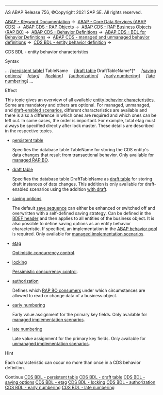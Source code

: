   

* * *

AS ABAP Release 756, ©Copyright 2021 SAP SE. All rights reserved.

[ABAP - Keyword Documentation](javascript:call_link\('abenabap.htm'\)) →  [ABAP - Core Data Services (ABAP CDS)](javascript:call_link\('abencds.htm'\)) →  [ABAP CDS - RAP Objects](javascript:call_link\('abencds_rap_objects.htm'\)) →  [ABAP CDS - RAP Business Objects (RAP BO)](javascript:call_link\('abencds_rap_business_objects.htm'\)) →  [ABAP CDS - Behavior Definitions](javascript:call_link\('abencds_bdef.htm'\)) →  [ABAP CDS - BDL for Behavior Definitions](javascript:call_link\('abenbdl.htm'\)) →  [ABAP CDS - managed and unmanaged behavior definitions](javascript:call_link\('abenbdl_rap_bo.htm'\)) →  [CDS BDL - entity behavior definition](javascript:call_link\('abenbdl_define_beh.htm'\)) → 

CDS BDL - entity behavior characteristics

Syntax

... *\[*[persistent table](javascript:call_link\('abenbdl_persistent_table.htm'\))*\]* TableName
    *\[*[draft table](javascript:call_link\('abenbdl_draft_table.htm'\)) DraftTableName*\]*
    *\[*[saving options](javascript:call_link\('abenbdl_saving.htm'\))*\]*
    *\[*[etag](javascript:call_link\('abenbdl_etag.htm'\))*\]*
    *\[*[locking](javascript:call_link\('abenbdl_locking.htm'\))*\]*
    *\[*[authorization](javascript:call_link\('abenbdl_authorization.htm'\))*\]*
    *\[*[early numbering](javascript:call_link\('abenbdl_early_numb.htm'\))*\]*
    *\[*[late numbering](javascript:call_link\('abenbdl_late_numbering.htm'\))*\]* ...

Effect

This topic gives an overview of all available [entity behavior characteristics](javascript:call_link\('abencds_entity_properties_glosry.htm'\) "Glossary Entry"). Some are mandatory and others are optional. For managed, unmanaged, and [draft-enabled scenarios](javascript:call_link\('abenbdl_with_draft.htm'\)), different characteristics are available and there is also a difference in which ones are required and which ones can be left out. In some cases, the order is important. For example, total etag must always be specified directly after lock master. These details are described in the respective topics.

-   [persistent table](javascript:call_link\('abenbdl_persistent_table.htm'\))
    
    Specifies the database table TableName for storing the CDS entity's data changes that result from transactional behavior. Only available for [managed RAP BO](javascript:call_link\('abenmanaged_rap_bo_glosry.htm'\) "Glossary Entry").
    
-   [draft table](javascript:call_link\('abenbdl_draft_table.htm'\))
    
    Specifies the database table DraftTableName as [draft table](javascript:call_link\('abendraft_table_glosry.htm'\) "Glossary Entry") for storing draft instances of data changes. This addition is only available for draft-enabled scenarios using the addition [with draft](javascript:call_link\('abenbdl_with_draft.htm'\)).
    
-   [saving options](javascript:call_link\('abenbdl_saving.htm'\))
    
    The default [save sequence](javascript:call_link\('abenrap_save_seq_glosry.htm'\) "Glossary Entry") can either be enhanced or switched off and overwritten with a self-defined saving strategy. Can be defined in the [BDEF header](javascript:call_link\('abencds_bdef_header_glosry.htm'\) "Glossary Entry") and then applies to all entities of the business object. It is also possible to define saving options as an entity behavior characteristic. If specified, an implementation in the [ABAP behavior pool](javascript:call_link\('abenbehavior_pool_glosry.htm'\) "Glossary Entry") is required. Only available for [managed implementation scenarios](javascript:call_link\('abenmanaged_rap_bo_glosry.htm'\) "Glossary Entry").
    
-   [etag](javascript:call_link\('abenbdl_etag.htm'\))
    
    [Optimistic concurrency control](javascript:call_link\('abenoptimistic_conc_control_glosry.htm'\) "Glossary Entry").
    
-   [locking](javascript:call_link\('abenbdl_locking.htm'\))
    
    [Pessimistic concurrency control](javascript:call_link\('abenpessimist_conc_control_glosry.htm'\) "Glossary Entry").
    
-   [authorization](javascript:call_link\('abenbdl_authorization.htm'\))
    
    Defines which [RAP BO consumers](javascript:call_link\('abenrap_bo_consumer_glosry.htm'\) "Glossary Entry") under which circumstances are allowed to read or change data of a business object.
    
-   [early numbering](javascript:call_link\('abenbdl_early_numb.htm'\))
    
    Early value assignment for the primary key fields. Only available for [managed implementation scenarios](javascript:call_link\('abenmanaged_rap_bo_glosry.htm'\) "Glossary Entry").
    
-   [late numbering](javascript:call_link\('abenbdl_late_numbering.htm'\))
    
    Late value assignment for the primary key fields. Only available for [unmanaged implementation scenarios](javascript:call_link\('abenunmanaged_rap_bo_glosry.htm'\) "Glossary Entry").
    

Hint

Each characteristic can occur no more than once in a CDS behavior definition.

Continue
[CDS BDL - persistent table](javascript:call_link\('abenbdl_persistent_table.htm'\))
[CDS BDL - draft table](javascript:call_link\('abenbdl_draft_table.htm'\))
[CDS BDL - saving options](javascript:call_link\('abenbdl_saving.htm'\))
[CDS BDL - etag](javascript:call_link\('abenbdl_etag.htm'\))
[CDS BDL - locking](javascript:call_link\('abenbdl_locking.htm'\))
[CDS BDL - authorization](javascript:call_link\('abenbdl_authorization.htm'\))
[CDS BDL - early numbering](javascript:call_link\('abenbdl_early_numb.htm'\))
[CDS BDL - late numbering](javascript:call_link\('abenbdl_late_numbering.htm'\))